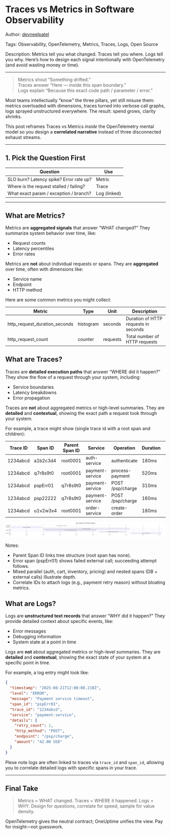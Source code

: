 # Traces vs Metrics in Software Observability

Author: [devneelpatel](https://www.github.com/devneelpatel)

Tags: Observability, OpenTelemetry, Metrics, Traces, Logs, Open Source

Description: Metrics tell you what changed. Traces tell you where. Logs tell you why. Here’s how to design each signal intentionally with OpenTelemetry (and avoid wasting money or time).

---

> Metrics shout “Something drifted.”  
> Traces answer “Here — inside this span boundary.”  
> Logs explain “Because this exact code path / parameter / error.”

Most teams intellectually “know” the three pillars, yet still misuse them: metrics overloaded with dimensions, traces turned into verbose call graphs, logs sprayed unstructured everywhere. The result: spend grows, clarity shrinks.

This post reframes Traces vs Metrics *inside* the OpenTelemetry mental model so you design a **correlated narrative** instead of three disconnected exhaust streams.

---

## 1. Pick the Question First

| Question | Use |
|----------|-----|
| SLO burn? Latency spike? Error rate up? | Metric |
| Where is the request stalled / failing? | Trace |
| What exact param / exception / branch? | Log (linked) |

---

## What are Metrics? 

Metrics are **aggregated signals** that answer “WHAT changed?” They summarize system behavior over time, like:
- Request counts
- Latency percentiles
- Error rates

Metrics are **not** about individual requests or spans. They are **aggregated** over time, often with dimensions like:
- Service name
- Endpoint
- HTTP method

Here are some common metrics you might collect:

| Metric | Type | Unit | Description |
|--------|------|------|-------------|
| http_request_duration_seconds | histogram | seconds | Duration of HTTP requests in seconds |
| http_request_count | counter | requests | Total number of HTTP requests |


## What are Traces?

Traces are **detailed execution paths** that answer “WHERE did it happen?” They show the flow of a request through your system, including:
- Service boundaries
- Latency breakdowns
- Error propagation     

Traces are **not** about aggregated metrics or high-level summaries. They are **detailed** and **contextual**, showing the exact path a request took through your system.

For example, a trace might show (single trace id with a root span and children):

| Trace ID   | Span ID   | Parent Span ID | Service          | Operation               | Duration | Start Time      | End Time        | Status | Details                    |
|------------|-----------|----------------|------------------|-------------------------|----------|-----------------|-----------------|--------|----------------------------|
| 1234abcd   | a1b2c3d4  | root0001       | auth-service     | authenticate            | 180ms    | 12:00:00.010    | 12:00:00.190    | OK     | user_id=42                 |
| 1234abcd   | q7r8s9t0  | root0001       | payment-service  | process-payment         | 520ms    | 12:00:00.200    | 12:00:00.720    | OK     | retries=1 (child ops sampled) |
| 1234abcd   | pspErr01  | q7r8s9t0       | payment-service  | POST /psp/charge        | 310ms    | 12:00:00.210    | 12:00:00.520    | ERROR  | timeout retry=1            |
| 1234abcd   | psp22222  | q7r8s9t0       | payment-service  | POST /psp/charge        | 160ms    | 12:00:00.540    | 12:00:00.700    | OK     | amount=42.00 USD           |
| 1234abcd   | u1v2w3x4  | root0001       | order-service    | create-order            | 180ms    | 12:00:00.730    | 12:00:00.910    | OK     | order_id=987654            |


![Traces](./trace.svg)

Notes:
- Parent Span ID links tree structure (root span has none).
- Error span (pspErr01) shows failed external call; succeeding attempt follows.
- Mixed parallel (auth, cart, inventory, pricing) and nested spans (DB + external calls) illustrate depth.
- Correlate IDs to attach logs (e.g., payment retry reason) without bloating metrics. 



## What are Logs?

Logs are **unstructured text records** that answer “WHY did it happen?” They provide detailed context about specific events, like:
- Error messages
- Debugging information
- System state at a point in time

Logs are **not** about aggregated metrics or high-level summaries. They are **detailed** and **contextual**, showing the exact state of your system at a specific point in time.

For example, a log entry might look like:

```json
{
  "timestamp": "2025-08-21T12:00:00.210Z",
  "level": "ERROR",
  "message": "Payment service timeout",
  "span_id": "pspErr01",
  "trace_id": "1234abcd",
  "service": "payment-service",
  "details": {
    "retry_count": 1,
    "http_method": "POST",
    "endpoint": "/psp/charge",
    "amount": "42.00 USD"
  }
}
```

Plese note logs are often linked to traces via `trace_id` and `span_id`, allowing you to correlate detailed logs with specific spans in your trace.


---
## Final Take

> Metrics = WHAT changed. Traces = WHERE it happened. Logs = WHY. Design for questions, correlate for speed, sample for value density. 

OpenTelemetry gives the neutral contract; OneUptime unifies the view. Pay for insight—not guesswork.

